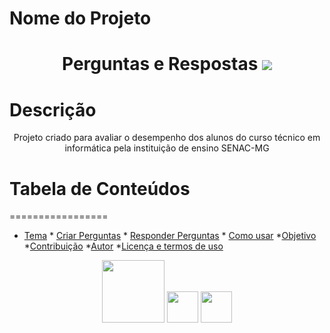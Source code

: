 # Nome do Projeto 

<h1 align="center">Perguntas e Respostas
	<img src = "https://www.canva.com/design/DAFeZLz0QbQ/z_1V8Wuhdxx0lQvIPUt9Eg/viewutm_content=DAFeZLz0QbQ&utm_campaign=designshare&utm_medium=link&utm_source=publishsharelink">
</h1>

# Descrição

<p align="center">Projeto criado para avaliar o desempenho dos alunos do curso técnico em informática pela instituição de ensino SENAC-MG</p>

# Tabela de Conteúdos

=================
<!--ts-->
   * [Tema](#Temas)
   	* [Criar Perguntas](#Criar-perguntas)
   	* [Responder Perguntas](#responder-perguntas)
   	* [Como usar](#como-usar)
   *[Objetivo](#Objetivo)
   *[Contribuição](#contribuicao)
   *[Autor](#Autor)
   *[Licença e termos de uso](#licenca)
<!--te-->


<p align="center">
 <img src= "https://user-images.githubusercontent.com/111750121/227950950-21aecfb1-38a9-48df-9323-aab5ef7cac3d.png" width= 100px>
 <img src= "https://upload.wikimedia.org/wikipedia/commons/thumb/f/fb/Facebook_icon_2013.svg/640px-Facebook_icon_2013.svg.png" width= 50px>
 <img src= "https://img.freepik.com/vetores-premium/icone-do-linkedin_488108-5.jpg?w=2000" width= 50px>
</p>

